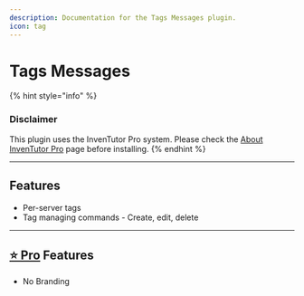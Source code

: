 ```yaml
---
description: Documentation for the Tags Messages plugin.
icon: tag
---
```


# Tags Messages

{% hint style="info" %}
### Disclaimer

This plugin uses the InvenTutor Pro system. Please check the [About InvenTutor Pro](https://app.gitbook.com/s/6H1YA21Oj3zO6OvS8OBs/about-inventutor-pro "mention") page before installing.
{% endhint %}

***

## Features

* Per-server tags
* Tag managing commands - Create, edit, delete

***

## [⭐ Pro](https://app.gitbook.com/s/6H1YA21Oj3zO6OvS8OBs/about-inventutor-pro) Features

* No Branding
